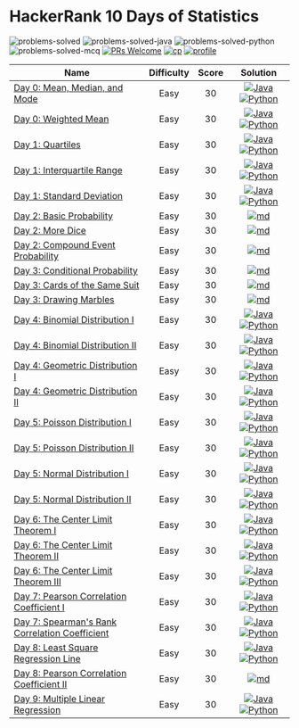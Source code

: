 # HackerRank 10 Days of Statistics

![problems-solved](https://img.shields.io/badge/Problems%20Solved-22/27-1f425f.svg)
![problems-solved-java](https://img.shields.io/badge/Java-20/20-008000.svg)
![problems-solved-python](https://img.shields.io/badge/Python-20/20-008000.svg)
![problems-solved-mcq](https://img.shields.io/badge/MCQ's-7/7-008000.svg)
[![PRs Welcome](https://img.shields.io/badge/PRs-welcome-brightgreen.svg)](CONTRIBUTING.md)
[![cp](https://img.shields.io/badge/also%20see-Competitve%20Programming-1f72ff.svg)](https://github.com/anishLearnsToCode/competitive-programming)
[![profile](https://img.shields.io/badge/also%20see-My%20Hackerrank%20Profile-1f72ff.svg)](https://www.hackerrank.com/anishviewer)

| Name | Difficulty | Score | Solution |
|------|:----------:|:-----:|:--------:|
| [Day 0: Mean, Median, and Mode](https://www.hackerrank.com/challenges/s10-basic-statistics) | Easy | 30 | [![Java](https://img.icons8.com/color/40/000000/java-coffee-cup-logo.png)](src/Day0A.java) [![Python](https://img.icons8.com/color/35/000000/python.png)](python/day_0a.py) |
| [Day 0: Weighted Mean](https://www.hackerrank.com/challenges/s10-weighted-mean) | Easy | 30 | [![Java](https://img.icons8.com/color/40/000000/java-coffee-cup-logo.png)](src/Day0B.java) [![Python](https://img.icons8.com/color/35/000000/python.png)](python/day_0b.py) |
| [Day 1: Quartiles](https://www.hackerrank.com/challenges/s10-quartiles) | Easy | 30 | [![Java](https://img.icons8.com/color/40/000000/java-coffee-cup-logo.png)](src/Day1A.java) [![Python](https://img.icons8.com/color/35/000000/python.png)](python/day_1a.py) |
| [Day 1: Interquartile Range](https://www.hackerrank.com/challenges/s10-interquartile-range) | Easy | 30 | [![Java](https://img.icons8.com/color/40/000000/java-coffee-cup-logo.png)](src/Day1B.java) [![Python](https://img.icons8.com/color/35/000000/python.png)](python/day_1b.py) |
| [Day 1: Standard Deviation](https://www.hackerrank.com/challenges/s10-standard-deviation) | Easy | 30 | [![Java](https://img.icons8.com/color/40/000000/java-coffee-cup-logo.png)](src/Day1C.java) [![Python](https://img.icons8.com/color/35/000000/python.png)](python/day_1c.py) |
| [Day 2: Basic Probability](https://www.hackerrank.com/challenges/s10-mcq-1) | Easy | 30 | [![md](https://img.icons8.com/office/35/000000/markdown.png)](md/day-2-basic-probability.md) |
| [Day 2: More Dice](https://www.hackerrank.com/challenges/s10-mcq-2) | Easy | 30 | [![md](https://img.icons8.com/office/35/000000/markdown.png)](md/day-2-more-dice.md) |
| [Day 2: Compound Event Probability](https://www.hackerrank.com/challenges/s10-mcq-3) | Easy | 30 | [![md](https://img.icons8.com/office/35/000000/markdown.png)](md/day-2-compound-event-probability.md) |
| [Day 3: Conditional Probability](https://www.hackerrank.com/challenges/s10-mcq-4) | Easy | 30 | [![md](https://img.icons8.com/office/35/000000/markdown.png)](md/day-3-conditional-probability.md) |
| [Day 3: Cards of the Same Suit](https://www.hackerrank.com/challenges/s10-mcq-5) | Easy | 30 | [![md](https://img.icons8.com/office/35/000000/markdown.png)](md/day-3-cards-of-the-same-suit.md) |
| [Day 3: Drawing Marbles](https://www.hackerrank.com/challenges/s10-mcq-6) | Easy | 30 | [![md](https://img.icons8.com/office/35/000000/markdown.png)](md/day-3-drawing-marbles.md) |
| [Day 4: Binomial Distribution I](https://www.hackerrank.com/challenges/s10-binomial-distribution-2) | Easy | 30 | [![Java](https://img.icons8.com/color/40/000000/java-coffee-cup-logo.png)](src/Day4A.java) [![Python](https://img.icons8.com/color/35/000000/python.png)](python/day_4a.py) |
| [Day 4: Binomial Distribution II](https://www.hackerrank.com/challenges/s10-binomial-distribution-2) | Easy | 30 | [![Java](https://img.icons8.com/color/40/000000/java-coffee-cup-logo.png)](src/Day4B.java) [![Python](https://img.icons8.com/color/35/000000/python.png)](python/day_4b.py) |
| [Day 4: Geometric Distribution I](https://www.hackerrank.com/challenges/s10-geometric-distribution-1) | Easy | 30 | [![Java](https://img.icons8.com/color/40/000000/java-coffee-cup-logo.png)](src/Day4C.java) [![Python](https://img.icons8.com/color/35/000000/python.png)](python/day_4c.py) |
| [Day 4: Geometric Distribution II](https://www.hackerrank.com/challenges/s10-geometric-distribution-2) | Easy | 30 | [![Java](https://img.icons8.com/color/40/000000/java-coffee-cup-logo.png)](src/Day4D.java) [![Python](https://img.icons8.com/color/35/000000/python.png)](python/day_4d.py) |
| [Day 5: Poisson Distribution I](https://www.hackerrank.com/challenges/s10-poisson-distribution-1) | Easy | 30 | [![Java](https://img.icons8.com/color/40/000000/java-coffee-cup-logo.png)](src/Day5A.java) [![Python](https://img.icons8.com/color/35/000000/python.png)](python/day_5a.py) |
| [Day 5: Poisson Distribution II](https://www.hackerrank.com/challenges/s10-poisson-distribution-2) | Easy | 30 | [![Java](https://img.icons8.com/color/40/000000/java-coffee-cup-logo.png)](src/Day5B.java) [![Python](https://img.icons8.com/color/35/000000/python.png)](python/day_5b.py) |
| [Day 5: Normal Distribution I](https://www.hackerrank.com/challenges/s10-normal-distribution-1) | Easy | 30 | [![Java](https://img.icons8.com/color/40/000000/java-coffee-cup-logo.png)](src/Day5C.java) [![Python](https://img.icons8.com/color/35/000000/python.png)](python/day_5c.py) |
| [Day 5: Normal Distribution II](https://www.hackerrank.com/challenges/s10-normal-distribution-2) | Easy | 30 | [![Java](https://img.icons8.com/color/40/000000/java-coffee-cup-logo.png)](src/Day5D.java) [![Python](https://img.icons8.com/color/35/000000/python.png)](python/day_5d.py) |
| [Day 6: The Center Limit Theorem I](https://www.hackerrank.com/challenges/s10-the-central-limit-theorem-1) | Easy | 30 | [![Java](https://img.icons8.com/color/40/000000/java-coffee-cup-logo.png)](src/Day6A.java) [![Python](https://img.icons8.com/color/35/000000/python.png)](python/day_6a.py) |
| [Day 6: The Center Limit Theorem II](https://www.hackerrank.com/challenges/s10-the-central-limit-theorem-2) | Easy | 30 | [![Java](https://img.icons8.com/color/40/000000/java-coffee-cup-logo.png)](src/Day6B.java) [![Python](https://img.icons8.com/color/35/000000/python.png)](python/day_6b.py) |
| [Day 6: The Center Limit Theorem III](https://www.hackerrank.com/challenges/s10-the-central-limit-theorem-3) | Easy | 30 | [![Java](https://img.icons8.com/color/40/000000/java-coffee-cup-logo.png)](src/Day6C.java) [![Python](https://img.icons8.com/color/35/000000/python.png)](python/day_6c.py) |
| [Day 7: Pearson Correlation Coefficient I](https://www.hackerrank.com/challenges/s10-pearson-correlation-coefficient) | Easy | 30 | [![Java](https://img.icons8.com/color/40/000000/java-coffee-cup-logo.png)](src/Day7A.java) [![Python](https://img.icons8.com/color/35/000000/python.png)](python/day_7a.py) |
| [Day 7: Spearman's Rank Correlation Coefficient](https://www.hackerrank.com/challenges/s10-spearman-rank-correlation-coefficient) | Easy | 30 | [![Java](https://img.icons8.com/color/40/000000/java-coffee-cup-logo.png)](src/Day7B.java) [![Python](https://img.icons8.com/color/35/000000/python.png)](python/day_7b.py) |
| [Day 8: Least Square Regression Line](https://www.hackerrank.com/challenges/s10-least-square-regression-line) | Easy | 30 | [![Java](https://img.icons8.com/color/40/000000/java-coffee-cup-logo.png)](src/Day8A.java) [![Python](https://img.icons8.com/color/35/000000/python.png)](python/day_8a.py) |
| [Day 8: Pearson Correlation Coefficient II](https://www.hackerrank.com/challenges/s10-mcq-7) | Easy | 30 | [![md](https://img.icons8.com/office/35/000000/markdown.png)](md/day-8-pearson-correlation-coefficient-II.md) |
| [Day 9: Multiple Linear Regression](https://www.hackerrank.com/challenges/s10-multiple-linear-regression/problem) | Easy | 30 | [![Java](https://img.icons8.com/color/40/000000/java-coffee-cup-logo.png)](src/Day9A.java) [![Python](https://img.icons8.com/color/35/000000/python.png)](python/day_9a.py) |
